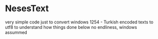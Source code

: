 # NesesText

very simple code just to convert windows 1254 - Turkish encoded texts to utf8 
to understand how things done below
no endliness, windows assummed
